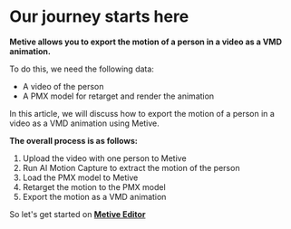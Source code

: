 # Our journey starts here

**Metive allows you to export the motion of a person in a video as a VMD animation.**

To do this, we need the following data:

- A video of the person
- A PMX model for retarget and render the animation

In this article, we will discuss how to export the motion of a person in a video as a VMD animation using Metive.

**The overall process is as follows:**

1. Upload the video with one person to Metive
2. Run AI Motion Capture to extract the motion of the person
3. Load the PMX model to Metive
4. Retarget the motion to the PMX model
5. Export the motion as a VMD animation

So let's get started on **[Metive Editor](https://metive.app/editor)**
